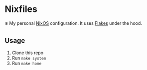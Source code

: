 # Nixfiles

:snowflake: My personal [NixOS](https://nixos.org/) configuration.
It uses [Flakes](https://nixos.wiki/wiki/Flakes) under the hood.

## Usage

1. Clone this repo
1. Run `make system`
1. Run `make home`
